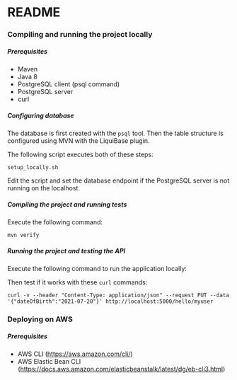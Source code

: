# README #

### Compiling and running the project locally

##### Prerequisites

* Maven
* Java 8
* PostgreSQL client (psql command)
* PostgreSQL server
* curl

##### Configuring database

The database is first created with the `psql` tool.
Then the table structure is configured using MVN with the LiquiBase plugin.

The following script executes both of these steps:

``setup_locally.sh``


Edit the script and set the database endpoint if the PostgreSQL server is not running on the localhost. 

##### Compiling the project and running tests

Execute the following command:

``mvn verify``

##### Running the project and testing the API

Execute the following command to run the application locally:



Then test if it works with these ``curl`` commands:

``curl -v --header "Content-Type: application/json" --request PUT --data '{"dateOfBirth":"2021-07-20"}' http://localhost:5000/hello/myuser``

### Deploying on AWS

##### Prerequisites

* AWS CLI (https://aws.amazon.com/cli/)
* AWS Elastic Bean CLI (https://docs.aws.amazon.com/elasticbeanstalk/latest/dg/eb-cli3.html)
